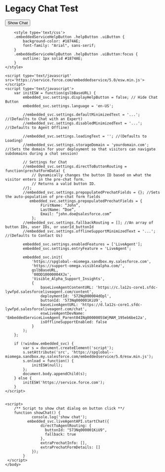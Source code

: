 <html>
    <head>
    </head>
    <body>
        <h1>
        Legacy Chat Test
        </h1>
        <button onclick="showChat()">Show Chat</button>   
	    
        <style type='text/css'>
		.embeddedServiceHelpButton .helpButton .uiButton {
			background-color: #1874AE;
			font-family: "Arial", sans-serif;
		}
		.embeddedServiceHelpButton .helpButton .uiButton:focus {
			outline: 1px solid #1874AE;
		}
	</style>

	<script type='text/javascript' src='https://service.force.com/embeddedservice/5.0/esw.min.js'></script>
	<script type='text/javascript'>
		var initESW = function(gslbBaseURL) {
			embedded_svc.settings.displayHelpButton = false; // Hide Chat Button
			embedded_svc.settings.language = 'en-US';
	
			//embedded_svc.settings.defaultMinimizedText = '...'; //(Defaults to Chat with an Expert)
			//embedded_svc.settings.disabledMinimizedText = '...'; //(Defaults to Agent Offline)
	
			//embedded_svc.settings.loadingText = ''; //(Defaults to Loading)
			//embedded_svc.settings.storageDomain = 'yourdomain.com'; //(Sets the domain for your deployment so that visitors can navigate subdomains during a chat session)
	
			// Settings for Chat
			//embedded_svc.settings.directToButtonRouting = function(prechatFormData) {
				// Dynamically changes the button ID based on what the visitor enters in the pre-chat form.
				// Returns a valid button ID.
			//};
			//embedded_svc.settings.prepopulatedPrechatFields = {}; //Sets the auto-population of pre-chat form fields
			   embedded_svc.settings.prepopulatedPrechatFields = {
				    FirstName: “John”,
				    LastName: “Doe”,
				    Email: “john.doe@salesforce.com”
			    };
			//embedded_svc.settings.fallbackRouting = []; //An array of button IDs, user IDs, or userId_buttonId
			//embedded_svc.settings.offlineSupportMinimizedText = '...'; //(Defaults to Contact Us)
	
			embedded_svc.settings.enabledFeatures = ['LiveAgent'];
			embedded_svc.settings.entryFeature = 'LiveAgent';
	
			embedded_svc.init(
				'https://spglobal--miomega.sandbox.my.salesforce.com',
				'https://support-omega.visiblealpha.com/',
				gslbBaseURL,
				'00DD10000004XJx',
				'Visible_Alpha_Support_Insights',
				{
					baseLiveAgentContentURL: 'https://c.la12s-core1.sfdc-lywfpd.salesforceliveagent.com/content',
					deploymentId: '572Nq000004dOpl',
					buttonId: '573Nq000001KiU9',
					baseLiveAgentURL: 'https://d.la12s-core1.sfdc-lywfpd.salesforceliveagent.com/chat',
					eswLiveAgentDevName: 'EmbeddedServiceLiveAgent_Parent04INq0000005SWjMAM_195eb6be12a',
					isOfflineSupportEnabled: false
				}
			);
		};
	
		if (!window.embedded_svc) {
			var s = document.createElement('script');
			s.setAttribute('src', 'https://spglobal--miomega.sandbox.my.salesforce.com/embeddedservice/5.0/esw.min.js');
			s.onload = function() {
				initESW(null);
			};
			document.body.appendChild(s);
		} else {
			initESW('https://service.force.com');
		}
	</script>


	<script>
		/** Script to show chat dialog on button click **/
 		function showChat() {
	       		console.log('show chat');
			  embedded_svc.liveAgentAPI.startChat({
			        directToAgentRouting: {
			          buttonId: "573Nq000001KiU9",
			          fallback: true
			        },
			        extraPrechatInfo: [],
			        extraPrechatFormDetails: []
	      		});
	       	}
	 </script>
    </body>
</html>
